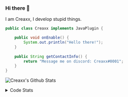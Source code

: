 ### Hi there 👋

I am Creaxx, I develop stupid things. 

```java
public class Creaxx implements JavaPlugin {

    public void onEnable() {
        System.out.println("Hello there!");
    }
    
    public String getContactInfo() {
        return "Message me on discord: Creaxx#0001";
    }
}
```

![Creaxx's Github Stats](https://github-readme-stats.vercel.app/api?username=CreaxxOG&show_icons=true&theme=dark&count_private=true)

<details>
  <summary>Code Stats</summary>

<!--START_SECTION:waka-->
![Code Time](http://img.shields.io/badge/Code%20Time-1%2C411%20hrs%2021%20mins-blue)

![Lines of code](https://img.shields.io/badge/From%20Hello%20World%20I%27ve%20Written-726.0%20thousand%20lines%20of%20code-blue)

**🐱 My GitHub Data** 

> 📦 104.3 kB Used in GitHub's Storage 
 > 
> 🏆 2,220 Contributions in the Year 2023
 > 
> 🚫 Not Opted to Hire
 > 
> 📜 4 Public Repositories 
 > 
> 🔑 3 Private Repositories 
 > 
**I'm a Night 🦉** 

```text
🌞 Morning                419 commits         ██░░░░░░░░░░░░░░░░░░░░░░░   07.29 % 
🌆 Daytime                2435 commits        ███████████░░░░░░░░░░░░░░   42.36 % 
🌃 Evening                2772 commits        ████████████░░░░░░░░░░░░░   48.23 % 
🌙 Night                  122 commits         █░░░░░░░░░░░░░░░░░░░░░░░░   02.12 % 
```
📅 **I'm Most Productive on Saturday** 

```text
Monday                   710 commits         ███░░░░░░░░░░░░░░░░░░░░░░   12.35 % 
Tuesday                  814 commits         ████░░░░░░░░░░░░░░░░░░░░░   14.16 % 
Wednesday                843 commits         ████░░░░░░░░░░░░░░░░░░░░░   14.67 % 
Thursday                 937 commits         ████░░░░░░░░░░░░░░░░░░░░░   16.30 % 
Friday                   559 commits         ██░░░░░░░░░░░░░░░░░░░░░░░   09.73 % 
Saturday                 976 commits         ████░░░░░░░░░░░░░░░░░░░░░   16.98 % 
Sunday                   909 commits         ████░░░░░░░░░░░░░░░░░░░░░   15.81 % 
```


📊 **This Week I Spent My Time On** 

```text
💬 Programming Languages: 
Java                     3 hrs 26 mins       ████████████████░░░░░░░░░   62.45 % 
Kotlin                   1 hr 39 mins        ███████░░░░░░░░░░░░░░░░░░   29.94 % 
XML                      15 mins             █░░░░░░░░░░░░░░░░░░░░░░░░   04.77 % 
GitIgnore file           9 mins              █░░░░░░░░░░░░░░░░░░░░░░░░   02.74 % 
Properties               0 secs              ░░░░░░░░░░░░░░░░░░░░░░░░░   00.10 % 

🔥 Editors: 
IntelliJ                 5 hrs 31 mins       █████████████████████████   100.00 % 
```

**I Mostly Code in Java** 

```text
Java                     57 repos            ███████████████████░░░░░░   76.00 % 
Kotlin                   10 repos            ███░░░░░░░░░░░░░░░░░░░░░░   13.33 % 
CSS                      2 repos             █░░░░░░░░░░░░░░░░░░░░░░░░   02.67 % 
JavaScript               2 repos             █░░░░░░░░░░░░░░░░░░░░░░░░   02.67 % 
EJS                      1 repo              ░░░░░░░░░░░░░░░░░░░░░░░░░   01.33 % 
```




 Last Updated on 29/07/2023 06:21:26 UTC
<!--END_SECTION:waka-->
</details>
